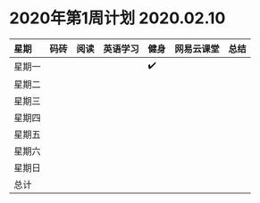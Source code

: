 # 2020年第1周计划 2020.02.10

 星期|码砖|阅读|英语学习|健身|网易云课堂|总结
:-----------|:------------|:--------|:---------|:---------|:---------|:---------
星期一| | | |✔️| | |
星期二| | | | | | |
星期三| | | |  |  |
星期四| | | |  | | |
星期五| | | | | | |
星期六| | | |  | | |
星期日| | | | | | |
总计|  | | | | | |

